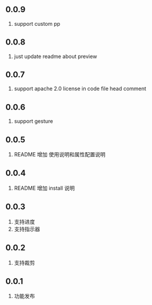 ## 0.0.9

1. support custom pp

## 0.0.8

1. just update readme about preview

## 0.0.7

1. support apache 2.0 license in code file head comment

## 0.0.6

1. support gesture

## 0.0.5

1. README 增加 使用说明和属性配置说明

## 0.0.4

1. README 增加 install 说明

## 0.0.3

1. 支持进度
2. 支持指示器

## 0.0.2

1. 支持裁剪

## 0.0.1

1. 功能发布